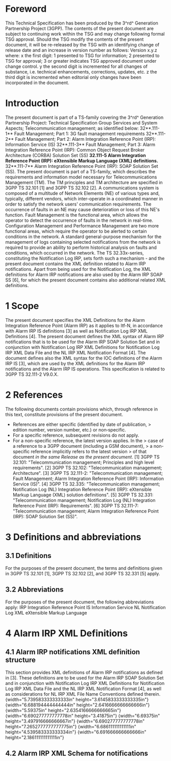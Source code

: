 # Foreword
This Technical Specification has been produced by the 3^rd^ Generation
Partnership Project (3GPP).
The contents of the present document are subject to continuing work within the
TSG and may change following formal TSG approval. Should the TSG modify the
contents of the present document, it will be re-released by the TSG with an
identifying change of release date and an increase in version number as
follows:
Version x.y.z
where:
x the first digit:
1 presented to TSG for information;
2 presented to TSG for approval;
3 or greater indicates TSG approved document under change control.
y the second digit is incremented for all changes of substance, i.e. technical
enhancements, corrections, updates, etc.
z the third digit is incremented when editorial only changes have been
incorporated in the document.
# Introduction
The present document is part of a TS-family covering the 3^rd^ Generation
Partnership Project: Technical Specification Group Services and System
Aspects; Telecommunication management; as identified below:
32**.111-1** Fault Management; Part 1: 3G fault management requirements
32**.111-2** Fault Management; Part 2: Alarm Integration Reference Point
(IRP): Information Service (IS)
32**.111-3** Fault Management; Part 3: Alarm Integration Reference Point
(IRP): Common Object Request Broker Architecture (CORBA) Solution Set (SS)
**32.111-5 Alarm Integration Reference Point (IRP): eXtensible Markup Language
(XML) definitions.**
32**.111-7** Alarm Integration Reference Point (IRP): SOAP Solution Set (SS).
The present document is part of a TS-family, which describes the requirements
and information model necessary for Telecommunications Management (TM). The TM
principles and TM architecture are specified in 3GPP TS 32.101 [1] and 3GPP TS
32.102 [2].
A communications system is composed of a multitude of Network Elements (NE) of
various types and, typically, different vendors, which inter-operate in a
coordinated manner in order to satisfy the network users\' communication
requirements.
The occurrence of faults in an NE may cause deterioration or loss of this
NE\'s function. Fault Management is the functional area, which allows the
operator to detect the occurrence of faults in the network in real-time.
Configuration Management and Performance Management are two more functional
areas, which require the operator to be alerted to certain conditions in the
network.
A standard general-purpose mechanism for the management of logs containing
selected notifications from the network is required to provide an ability to
perform historical analysis on faults and conditions, which occurred in the
network. The TS 32.33x-series, constituting the Notification Log IRP, sets
forth such a mechanism - and the present document contains the XML definition
related to Alarm IRP notifications.
Apart from being used for the Notification Log, the XML definitions for Alarm
IRP notifications are also used by the Alarm IRP SOAP SS [6], for which the
present document contains also additional related XML definitions.
# 1 Scope
The present document specifies the XML Definitions for the Alarm Integration
Reference Point (Alarm IRP) as it applies to Itf-N, in accordance with Alarm
IRP IS definitions [3] as well as Notification Log IRP XML Definitions [4].
The present document defines the XML syntax of Alarm IRP notifications that is
to be used for the Alarm IRP SOAP Solution Set and in conjunction with
Notification Log IRP XML Definitions for Notification Log IRP XML Data File
and the NL IRP XML Notification Format [4]. The document defines also the XML
syntax for the IOC definitions of the Alarm IRP IS [3], which are used by the
XML definitions for the Alarm IRP notifications and the Alarm IRP IS
operations.
This specification is related to 3GPP TS 32.111-2 V9.0.X.
# 2 References
The following documents contain provisions which, through reference in this
text, constitute provisions of the present document.
  * References are either specific (identified by date of publication, > edition number, version number, etc.) or non‑specific.
  * For a specific reference, subsequent revisions do not apply.
  * For a non-specific reference, the latest version applies. In the > case of a reference to a 3GPP document (including a GSM document), > a non-specific reference implicitly refers to the latest version > of that document _in the same Release as the present document_.
[1] 3GPP TS 32.101: \"Telecommunication management; Principles and high level
requirements\".
[2] 3GPP TS 32.102: \"Telecommunication management; Architecture\".
[3] 3GPP TS 32.111-2: \"Telecommunication management; Fault Management; Alarm
Integration Reference Point (IRP): Information Service (IS)\".
[4] 3GPP TS 32.335: \"Telecommunication management; Notification Log (NL)
Integration Reference Point (IRP): eXtensible Markup Language (XML) solution
definitions\".
[5] 3GPP TS 32.331: \"Telecommunication management; Notification Log (NL)
Integration Reference Point (IRP): Requirements\".
[6] 3GPP TS 32.111-7: \"Telecommunication management; Alarm Integration
Reference Point (IRP): SOAP Solution Set (SS)\".
# 3 Definitions and abbreviations
## 3.1 Definitions
For the purposes of the present document, the terms and definitions given in
3GPP TS 32.101 [1], 3GPP TS 32.102 [2], and 3GPP TS 32.331 [5] apply.
## 3.2 Abbreviations
For the purposes of the present document, the following abbreviations apply:
IRP Integration Reference Point
IS Information Service
NL Notification Log
XML eXtensible Markup Language
# 4 Alarm IRP XML Definitions
## 4.1 Alarm IRP notifications XML definition structure
This section provides XML definitions of Alarm IRP notifications as defined in
[3]. These definitions are to be used for the Alarm IRP SOAP Solution Set and
in conjunction with Notification Log IRP XML Definitions for Notification Log
IRP XML Data File and the NL IRP XML Notification Format [4], as well as
considerations for NL IRP XML File Name Conventions defined therein.
{width="5.739583333333333in" height="3.6145833333333335in"}
{width="6.688194444444444in" height="2.6416666666666666in"}
{width="5.59375in" height="2.6354166666666665in"}
{width="6.690277777777778in" height="3.41875in"}
{width="6.69375in" height="3.497916666666667in"}
{width="6.690277777777778in" height="7.2652777777777775in"}
{width="6.686111111111111in" height="4.539583333333334in"}
{width="6.691666666666666in" height="2.186111111111111in"}
## 4.2 Alarm IRP XML Schema for notifications
\
\
\
\
\
\
\
\
\
\
\
\
\
\
\
\
\
\
\
\
\
\
\
\
\
\
\
\
\
\
\
\
\
\
\
\
\
\
\
\
\
\
\
\
\
\
\
\
\
\
\
\
\
\
\
\
\
\
\
\
\
\
\
\
\
\
\
\
\
\
\
\
\
\
\
\
\
\
\
\
\
\
\
\
\
\
\
\
\
\
\
\
\
\
\
\
\
\
\
\
\
\
\
\
\
\
\
\
\
\
\
\
\
\
\
\
\
\
\
\
\
\
\
\
\
\
\
\
\
\
\
\
\
\
\
\
\
\
\
\
\
\
\
\
\
\
\
\
\
\
\
\
\
\
\
\
\
\
\
\
\
\
\
\
\
\
\
\
\
\
\
\
\
\
\
\
\
\
\
\
\
\
\
\
\
\
\
\
\
\
\
\
\
\
\
\
\
\
\
\
## 4.3 Alarm IRP XML Schema for IOCs
\
\
\
\
\
\
\
\
\
\
\
\
\
\
\
\
\
\
\
\
\
\
\
\
\
\
\
\
\
\
\
\
\
\
\
\
\
\
\
\
\
\
\
\
\
\
\
\
\
\
\
\
\
\
\
\
\
\
\
\
\
\
\
\
\
\
\
\
\
\
\
\
\
\
\
\
\
\
\
\
\
\
\
\
\
\
\
\
\
\
\
\
\
\
\
\
\
\
\
\
\
\
\
\
\
\
\
\
\
\
\
\
\
\
\
\
\
\
\
\
\
\
\
\
\
\
\
\
\
\
\
\
\
\
\
\
\
\
\
\
\
\
\
\
\
\
\
\
\
\
\
\
\
\
\
\
\
\
\
\
\
\
\
\
\
\
\
\
\
\
\
\
\
\
\
\
\
\
\
\
\
\
\
\
\
\
\
\
\
\
\
\
\
\
\
\
\
\
\
\
\
\
\
\
\
\
\
\
\
\
\
\
\
\
\
\
\
\
\
\
\
\
\
\
\
\
\
\
\
\
\
\
\
\
\
\
\
\
\
\
\
\
\
\
\
\
\
\
\
\
\
\
\
\
\
\
\
\
\
\
\
\
\
\
\
\
\
\
\
\
\
\
\
\
\
\
\
\
\
\
\
\
\
\
\
\
\
\
\
\
\
\
\
\
\
\
\
\
\
\
\
\
\
\
\
\
\
\
\
\
\
\
\
\
\
\
\
\
\
\
\
\
\
\
\
\
\
\
\
\
\
\
\
\
\
\
\
\
\
\
\
\
\
\
\
\
\
\
\
\
\
\
\
\
\
\
\
\
\
\
\
\
\
\
\
\
\
\
\
\
\
\
\
\
\
\
\
\
\
\
\
\
\
\
\
\
\
\
\
\
\
\
\
\
\
\
\
\
\
\
\
\
\
\
\
\
\
\
\
\
\
\
\
\
\
\
\
\
\
\
\
\
\
\
\
\
\
\
\
\
\
\
\
\
\
\
\
\
\
\
\
\
\
\
\
\
\
\
\
\
\
\
\
\
\
\
\
\
\
\
\
\
\
\
\
\
\
\
\
\
\
\
\
\
\
\
\
\
\
\
\
\
\
\
\
\
\
\
\
\
\
\
\
\
\
\
\
\
\
###### ## Annex A (informative): Void
#